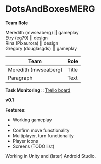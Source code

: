 # DotsAndBoxesMERG

**Team**             **Role**

Meredith (mwseaberg) || gameplay<br> 
Etry (eg79)          || design<br>
Rina (Pixaurora)     || design<br>
Gregory (douglasgds) || gameplay<br>

| Team                 | Role        |
| -------------------- | ----------- |
| Meredith (mwseaberg) | Title       |
| Paragraph            | Text        |

**Task Monitoring** :: [Trello board](https://trello.com/invite/b/Lzz5KTye/e94a21dfe1b84583d4e0a9e2b971ea72/dots-boxes-game)<br>

**v0.1**

**Features:**
- Working gameplay
- 
- Confirm move functionality
- Multiplayer, turn functionality
- Player icons
- Screens (TODO list)

Working in Unity and (later) Android Studio.


